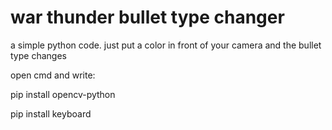 # war thunder bullet type changer
a simple python code. just put a color in front of your camera and the bullet type changes

open cmd and write:

pip install opencv-python

pip install keyboard
